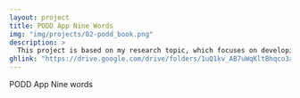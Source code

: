 ```yaml
---
layout: project
title: PODD App Nine Words
img: "img/projects/02-podd_book.png"
description: >
  This project is based on my research topic, which focuses on developing a tool for non-verbal autistic individuals, including both young and adults. The tool is currently being used in Bangladesh and Singapore. It aims to assist in collecting data that will be further analyzed to understand the behavior and detect emotions of individuals with autism who are unable to communicate verbally.
ghlink: "https://drive.google.com/drive/folders/1uQ1kv_AB7uWqKltBhqco3a06qn2I_saK?usp=share_link"
---
```

PODD App Nine words